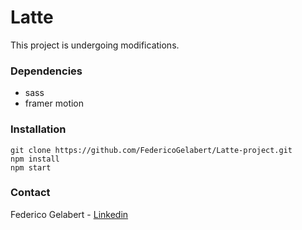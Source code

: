 # Latte

This project is undergoing modifications.


### Dependencies

- sass
- framer motion

### Installation

```
git clone https://github.com/FedericoGelabert/Latte-project.git
npm install
npm start
```

### Contact

Federico Gelabert - [Linkedin](https://www.linkedin.com/in/federico-gelabert-2b656b238/)